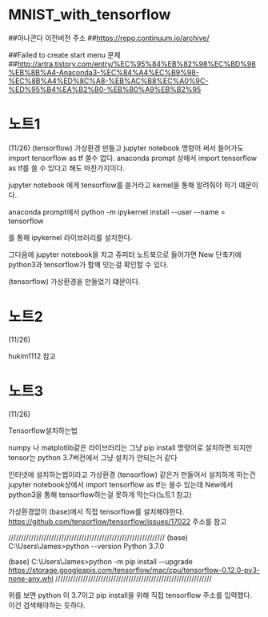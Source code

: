 # MNIST_with_tensorflow

##아나콘다 이전버전 주소
##https://repo.continuum.io/archive/

##Failed to create start menu 문제
##http://artra.tistory.com/entry/%EC%95%84%EB%82%98%EC%BD%98%EB%8B%A4-Anaconda3-%EC%84%A4%EC%B9%98-%EC%8B%A4%ED%8C%A8-%EB%AC%B8%EC%A0%9C-%ED%95%B4%EA%B2%B0-%EB%B0%A9%EB%B2%95


# 노트1

(11/26)
(tensorflow) 가상환경 만들고 jupyter notebook 명령어 써서 들어가도
 import tensorflow as tf 쓸수 없다.
 anaconda prompt 상에서 import tensorflow as tf를 쓸 수 있다고 해도 마찬가지이다.
 
 jupyter notebook 에게 tensorflow를 쓸거라고 kernel을 통해 알려줘야 하기 떄문이다.
 
 anaconda prompt에서
 python -m ipykernel install --user --name = tensorflow
 
 를 통해 ipykernel 라이브러리를 설치한다.
 
 그다음에 
 jupyter notebook을 치고 쥬피터 노트북으로 들어가면 
 New 단축키에 python3과 tensorflow가 함꼐 잇는걸 확인할 수 있다.
 
 (tensorflow) 가상환경을 만들었기 떄문이다.

# 노트2
(11/26)

hukim1112 참고

# 노트3
(11/26)

Tensorflow설치하는법

numpy 나 matplotlib같은 라이브러리는 그냥 pip install 명령어로 설치하면 되지만
tensor는 python 3.7버전에서 그냥 설치가 안되는거 같다

인터넷에 설치하는법이라고 가상환경 (tensorflow) 같은거 만들어서 설치하게 하는건 
jupyter notebook상에서 import tensorflow as tf는 쓸수 있는데 New에서 python3을 통해 tensorflow하는걸 못하게 막는다(노트1 참고)

가상환경없이 (base)에서 직접 tensorflow를 설치해야한다.
https://github.com/tensorflow/tensorflow/issues/17022
주소를 참고

//////////////////////////////////////////////////////////////
(base) C:\Users\James>python --version
Python 3.7.0

(base) C:\Users\James>python -m pip install --upgrade https://storage.googleapis.com/tensorflow/mac/cpu/tensorflow-0.12.0-py3-none-any.whl
//////////////////////////////////////////////////////////////

위를 보면 python 이 3.7이고 pip install을 위해 직접 tensorflow 주소를 입력했다. 이건 검색해야하는 듯하다.
